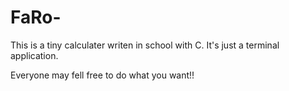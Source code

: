 # FaRo-
This is a tiny calculater writen in school with C.
It's just a terminal application.

Everyone may fell free to do what you want!!
